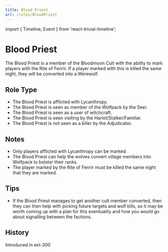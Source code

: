 ```yaml
---
title: Blood Priest
url: /roles/BloodPriest
---
```


import { Timeline, Event } from 'react-trivial-timeline';

# Blood Priest

The Blood Priest is a member of the Bloodmoon Cult with the ability to mark players with the Rite of Fenrir. If a player marked with this is killed the same night, they will be converted into a Werewolf.

## Role Type

- The Blood Priest is afflicted with Lycanthropy.
- The Blood Priest is seen as member of the Wolfpack by the Seer.
- The Blood Priest is seen as a user of witchcraft.
- The Blood Priest is seen visiting by the Harlot/Stalker/Familiar.
- The Blood Priest is not seen as a killer by the Adjudicator.

## Notes

- Only players afflicted with Lycanthropy can be marked.
- The Blood Priest can help the wolves convert village members into Wolfpack to bolster their ranks.
- The player marked by the Rite of Fenrir must be killed the same night that they are marked.

## Tips

- If the Blood Priest manages to get another cult member converted, then they can then help with picking future targets and wolf kills, so it may be worth coming up with a plan for this eventuality and how you would go about signalling between the factions.

## History

<Timeline lineColor="white">
  <Event interval="2019-01-01">Introduced in ext-300</Event>
</Timeline>

